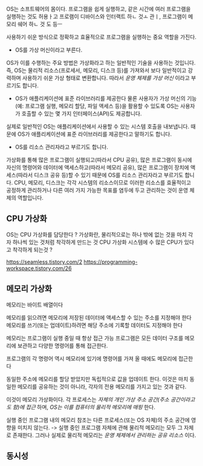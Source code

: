 

OS는 소프트웨어의 몸이다.
프로그램을 쉽게 실행하고, 같은 시간에 여러 프로그램을 실행하는 것도 허용ㅏ고 
프로램이 디바이스와 인터랙트 하ㄴ 것ㅗ 관ㅣ, 프로그램이 메모리 쉐어 하ㄴ 것  도 등ㅡ

사용하기 쉬운 방식으로 정확하고 효율적으로 프로그램을 실행하는 중요 역할을 가진다.


- OS를 가상 머신이라고 부른다.

OS가 이를 수행하는 주요 방법은 가상화라고 하는 일반적인 기술을 사용하는 것입니다.
즉, OS는 물리적 리소스(프로세서, 메모리, 디스크 등)를 가져와서 보다 일반적이고 강력하며 사용하기 쉬운 가상 형태로 변환합니다. 따라서 _운영 체제를 가상 머신_ 이라고 부르기도 합니다.

- OS가 애플리케이션에 표준 라이브러리를 제공한다
물론 사용자가 가상 머신의 기능(예: 프로그램 실행, 메모리 할당, 파일 액세스 등)을 활용할 수 있도록 OS는 사용자가 호출할 수 있는 몇 가지 인터페이스(API)도 제공합니다. 

실제로 일반적인 OS는 애플리케이션에서 사용할 수 있는 시스템 호출을 내보냅니다. 
때문에 OS가 애플리케이션에 표준 라이브러리를 제공한다고 말하기도 합니다.



- OS를 리소스 관리자라고 부르기도 합니다.

가상화를 통해 많은 프로그램이 실행되고(따라서 CPU 공유), 많은 프로그램이 동시에 자신의 명령어와 데이터에 액세스하고(따라서 메모리 공유), 많은 프로그램이 장치에 액세스(따라서 디스크 공유 등)할 수 있기 때문에 OS를 리소스 관리자라고 부르기도 합니다. CPU, 메모리, 디스크는 각각 시스템의 리소스이므로 이러한 리소스를 효율적이고 공정하게 관리하거나 다른 여러 가지 가능한 목표를 염두에 두고 관리하는 것이 운영 체제의 역할입니다.


## CPU 가상화


OS는 CPU 가상화를 담당한다 ? 
가상화란, 물리적으로는 하나 밖에 없는 것을 마치 각자 하나씩 있는 것처럼 착각하게 만드는 것
CPU 가상화 
시스템에 수 많은 CPU가 있다고 착각하게 되는것 ? 


<!-- 참고 -->
https://seamless.tistory.com/2
https://programming-workspace.tistory.com/26


## 메모리 가상화


메모리는 바이트 배열이다

메모리를 읽으려면 메모리에 저장된 데이터에 액세스할 수 있는 주소를 지정해야 한다
메모리를 쓰기(또는 업데이트)하려면 해당 주소에 기록할 데이터도 지정해야 한다

메모리는 프로그램이 실행 중일 때 항상 접근 가능
프로그램은 모든 데이터 구조를 메모리에 보관하고 다양한 명령어를 통해 접근한다. 

프로그램의 각 명령어 역시 메모리에 있기에 명령어를 가져 올 때에도 메모리에 접근한다


동일한 주소에 메모리를 할당 받았지만 독립적으로 값을 업데이트 한다. 
이것은 마치 동일한 메모리를 공유하는 것이 아니라, 각자의 전용 메모리를 가지고 있는 것과 같다. 

<!-- (예제 추가) -->
이것이 메모리 가상화이다. 
각 프로세스는 _자체의 개인 가상 주소 공간(주소 공간이라고도 함)에 접근_ 하며, _OS는 이를 컴퓨터의 물리적 메모리에 매핑_ 한다.

실행 중인 프로그램 내의 메모리 참조는 다른 프로세스(또는 OS 자체)의 주소 공간에 영향을 미치지 않는다.
-> 실행 중인 프로그램 자체에 관해 물리적 메모리는 모두 그 자체로 존재한다.
그러나 실제로 물리적 메모리는 _운영 체제에서 관리하는 공유 리소스_ 이다.

<!-- 추가 내용 찾아보기 -->

## 동시성 